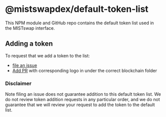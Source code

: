 # @mistswapdex/default-token-list

This NPM module and GitHub repo contains the default token list used in the MISTswap interface.

## Adding a token

To request that we add a token to the list:
  + [file an issue](https://github.com/mistswapdex/default-token-list/issues/new?assignees=&labels=token+request&template=token-request.md&title=Add+%7BTOKEN_SYMBOL%7D%3A+%7BTOKEN_NAME%7D)
  + [Add PR](https://github.com/mistswapdex/assets) with corresponding logo in under the correct blockchain folder

### Disclaimer

Note filing an issue does not guarantee addition to this default token list.
We do not review token addition requests in any particular order, and we do not
guarantee that we will review your request to add the token to the default list.
